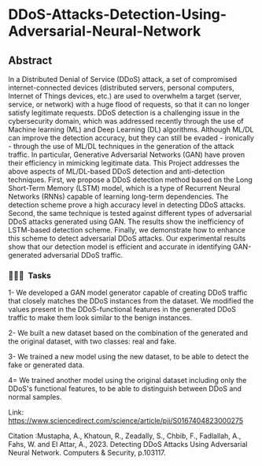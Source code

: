 # DDoS-Attacks-Detection-Using-Adversarial-Neural-Network

## Abstract
In a Distributed Denial of Service (DDoS) attack, a set of compromised internet-connected devices (distributed  servers, personal computers, Internet of Things devices, etc.) are used to overwhelm a target (server, service, or network) with a huge flood of requests, so that it can no longer satisfy legitimate requests. DDoS detection is a challenging issue in the cybersecurity domain, which was addressed recently through the use of Machine learning (ML) and Deep Learning (DL) algorithms. Although ML/DL can improve the detection accuracy, but they can still be evaded - ironically - through the use of ML/DL techniques in the generation of the attack traffic. In particular, Generative Adversarial Networks (GAN) have proven their efficiency in mimicking legitimate data.
This Project addresses the above aspects of ML/DL-based DDoS detection and anti-detection techniques.
First, we propose a DDoS detection method based on the Long Short-Term Memory (LSTM) model, which is a type of Recurrent Neural Networks (RNNs) capable of learning long-term dependencies.
The detection scheme prove a high accuracy level in detecting DDoS attacks. Second, the same technique is tested against different types of adversarial DDoS attacks generated using GAN. 
The results show the inefficiency of LSTM-based detection scheme. Finally, we demonstrate how to enhance this scheme to detect  adversarial DDoS attacks. Our experimental results show that our detection model is efficient and accurate in identifying GAN-generated adversarial DDoS traffic.

### 👨🏻‍💻 &nbsp;Tasks

1- We developed a GAN model generator capable of creating DDoS traffic that closely matches the DDoS instances from the dataset. We modified the values present in the DDoS-functional features in the generated DDoS traffic to make them look similar to the benign instances. 

2- We built a new dataset based on the combination of the generated and the original dataset, with two classes: real and fake.   

3- We trained a new model using the new dataset, to be able to detect the fake or generated data.  

4= We trained another model using the original dataset including only the DDoS's functional features, to be able to distinguish between DDoS and normal samples.

Link: https://www.sciencedirect.com/science/article/pii/S0167404823000275

Citation :Mustapha, A., Khatoun, R., Zeadally, S., Chbib, F., Fadlallah, A., Fahs, W. and El Attar, A., 2023. Detecting DDoS Attacks Using Adversarial      Neural Network. Computers & Security, p.103117.
